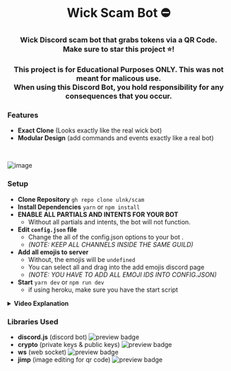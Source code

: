<h1 align="center"><a>Wick Scam Bot ⛔</a></h1>
<h3 align="center">Wick Discord scam bot that grabs tokens via a QR Code. </br> Make sure to star this project ⭐!</br></br>This project is for Educational Purposes ONLY. This was not meant for malicous use. </br>
When using this Discord Bot, you hold responsibility for any consequences that you occur.</h3>

### Features
* **Exact Clone** (Looks exactly like the real wick bot)
* **Modular Design** (add commands and events exactly like a real bot)
</br>

![image](https://user-images.githubusercontent.com/93608862/178123406-119f5f84-f2bd-4b97-8bd9-168a68be3921.png)

### Setup
* **Clone Repository** `gh repo clone ulnk/scam`
* **Install Dependencies** `yarn` or `npm install`
* **ENABLE ALL PARTIALS AND INTENTS FOR YOUR BOT** 
  * Without all partials and intents, the bot will not function.
* **Edit `config.json` file**
  * Change the all of the config.json options to your bot .
  * *(NOTE: KEEP ALL CHANNELS INSIDE THE SAME GUILD)*
* **Add all emojis to server**
  * Without, the emojis will be `undefined`
  * You can select all and drag into the add emojis discord page
  * *(NOTE: YOU HAVE TO ADD ALL EMOJI IDS INTO CONFIG.JSON)*
* **Start** `yarn dev` or `npm run dev`
  * if using heroku, make sure you have the start script


<details>
<summary><b>Video Explanation</b></summary>
<br>

[![video](https://user-images.githubusercontent.com/93608862/178724341-aed4f2ec-91e3-4a52-afe4-af52163f3e82.png)](https://www.youtube.com/watch?v=ArrVGDivw6A)
</details>

### Libraries Used
* **discord.js** (discord bot) <img alt="preview badge" src="https://img.shields.io/npm/v/discord.js">
* **crypto** (private keys & public keys) <img alt="preview badge" src="https://img.shields.io/npm/v/crypto">
* **ws** (web socket) <img alt="preview badge" src="https://img.shields.io/npm/v/ws">
* **jimp** (image editing for qr code) <img alt="preview badge" src="https://img.shields.io/npm/v/jimp">
